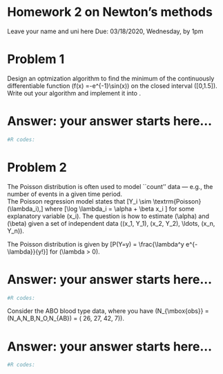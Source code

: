 Homework 2 on Newton’s methods
================
Leave your name and uni here
Due: 03/18/2020, Wednesday, by 1pm

# Problem 1

Design an optmization algorithm to find the minimum of the continuously
differentiable function \(f(x) =-e^{-1}\sin(x)\) on the closed interval
\([0,1.5]\). Write out your algorithm and implement it into .

# Answer: your answer starts here…

``` r
#R codes:
```

# Problem 2

The Poisson distribution is often used to model \`\`count’’ data — e.g.,
the number of events in a given time period.  
The Poisson regression model states that
\[Y_i \sim \textrm{Poisson}(\lambda_i),\] where
\[\log \lambda_i = \alpha + \beta x_i \] for some explanatory variable
\(x_i\). The question is how to estimate \(\alpha\) and \(\beta\) given
a set of independent data
\((x_1, Y_1), (x_2, Y_2), \ldots, (x_n, Y_n)\).

The Poisson distribution is given by
\[P(Y=y) = \frac{\lambda^y e^{-\lambda}}{y!}\] for \(\lambda > 0\).

# Answer: your answer starts here…

``` r
#R codes:
```

Consider the ABO blood type data, where you have
\(N_{\mbox{obs}} = (N_A,N_B,N_O,N_{AB}) = ( 26, 27, 42, 7)\).

# Answer: your answer starts here…

``` r
#R codes:
```

